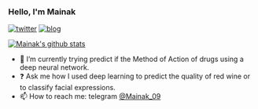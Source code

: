 ### Hello, I'm Mainak

[![twitter](https://img.shields.io/twitter/url?label=Twitter%20%40MainakDeb19&style=social&url=https%3A%2F%2Ftwitter.com%2FMainakDeb19)](https://twitter.com/MainakDeb19)
[![blog](https://img.shields.io/twitter/url?color=Black&label=Blog&style=flat-square&url=https%3A%2F%2Fmayukhdeb.github.io%2Fblog%2F)](https://mainakdeb.github.io/)

[![Mainak's github stats](https://github-readme-stats.vercel.app/api?username=Mainakdeb&hide=["contribs","prs"]&show_icons=true&title_color=fff&icon_color=79ff97&text_color=79ff97&bg_color=151515)](https://github.com/Mainakdeb)

- :pill: I’m currently trying predict if the Method of Action of drugs using a deep neural network.
- :question: Ask me how I used deep learning to predict the quality of red wine or to classify facial expressions.
- 📫 How to reach me: telegram [@Mainak_09](https://t.me/Mainak_09)
